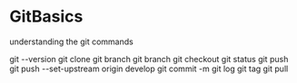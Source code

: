 # GitBasics
understanding the git commands

git --version
git clone <url>
git branch
git branch  <name>
git checkout <name>
git status
git push
git push --set-upstream origin develop
git commit -m <message>
git log
git tag
git pull
